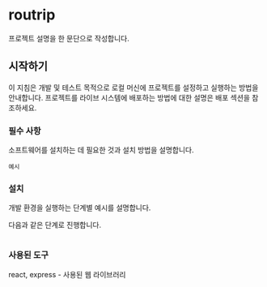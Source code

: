 # routrip
 프로젝트 설명을 한 문단으로 작성합니다.

## 시작하기
이 지침은 개발 및 테스트 목적으로 로컬 머신에 프로젝트를 설정하고 실행하는 방법을 안내합니다. 프로젝트를 라이브 시스템에 배포하는 방법에 대한 설명은 배포 섹션을 참조하세요.

### 필수 사항
소프트웨어를 설치하는 데 필요한 것과 설치 방법을 설명합니다.

```
예시
```
### 설치
개발 환경을 실행하는 단계별 예시를 설명합니다.

다음과 같은 단계로 진행합니다.

```
```


### 사용된 도구
react, express - 사용된 웹 라이브러리
